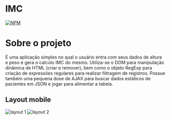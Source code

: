 # IMC

[![NPM](https://img.shields.io/npm/l/react)](https://github.com/Matheusp007-226/IMC_JS/blob/main/LICENSE) 

# Sobre o projeto

É uma aplicação simples no qual o usuário entra com seus dados de altura e peso e gera o calcúlo IMC do mesmo. Utiliza-se o DOM para manipulação dinâmica de HTML (criar e remover),
bem como o objeto RegExp para criação de expressões regulares para realizar filtragem de registros. Possue também uma pequena dose de AJAX para buscar dados estáticos de pacientes
em JSON e jogar para alimentar a tabela.

## Layout mobile
![layout 1](https://github.com/Matheusp007-226/IMC_JS/IMC_1.png) ![layout 2](https://github.com/Matheusp007-226/IMC_JS/IMC_2.png)
